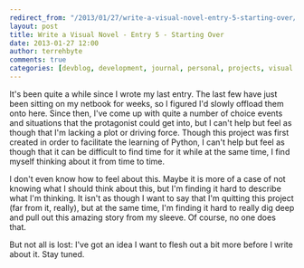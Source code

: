 ```yaml
---
redirect_from: "/2013/01/27/write-a-visual-novel-entry-5-starting-over/"
layout: post
title: Write a Visual Novel - Entry 5 - Starting Over
date: 2013-01-27 12:00
author: terrehbyte
comments: true
categories: [devblog, development, journal, personal, projects, visual novel, visualnovel]
---
```

It's been quite a while since I wrote my last entry. The last few have just been sitting on my netbook for weeks, so I figured I'd slowly offload them onto here. Since then, I've come up with quite a number of choice events and situations that the protagonist could get into, but I can't help but feel as though that I'm lacking a plot or driving force. Though this project was first created in order to facilitate the learning of Python, I can't help but feel as though that it can be difficult to find time for it while at the same time, I find myself thinking about it from time to time.  

I don't even know how to feel about this. Maybe it is more of a case of not knowing what I should think about this, but I'm finding it hard to describe what I'm thinking. It isn't as though I want to say that I'm quitting this project (far from it, really), but at the same time, I'm finding it hard to really dig deep and pull out this amazing story from my sleeve. Of course, no one does that.  

But not all is lost: I've got an idea I want to flesh out a bit more before I write about it. Stay tuned.  
